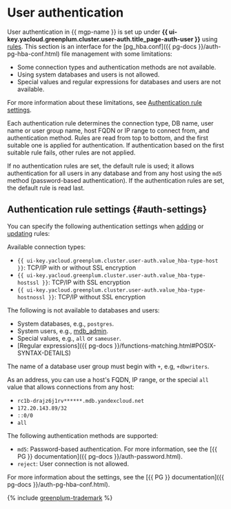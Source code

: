 # User authentication

User authentication in {{ mgp-name }} is set up under **{{ ui-key.yacloud.greenplum.cluster.user-auth.title_page-auth-user }}** using [rules](../operations/user-auth-rules.md). This section is an interface for the [pg_hba.conf]({{ pg-docs }}/auth-pg-hba-conf.html) file management with some limitations:

* Some connection types and authentication methods are not available.
* Using system databases and users is not allowed.
* Special values and regular expressions for databases and users are not available.

For more information about these limitations, see [Authentication rule settings](#auth-settings).

Each authentication rule determines the connection type, DB name, user name or user group name, host FQDN or IP range to connect from, and authentication method. Rules are read from top to bottom, and the first suitable one is applied for authentication. If authentication based on the first suitable rule fails, other rules are not applied.

If no authentication rules are set, the default rule is used; it allows authentication for all users in any database and from any host using the `md5` method (password-based authentication). If the authentication rules are set, the default rule is read last.

## Authentication rule settings {#auth-settings}

You can specify the following authentication settings when [adding](../operations/user-auth-rules.md#add-rules) or [updating](../operations/user-auth-rules.md#edit-rules) rules:

Available connection types:

* `{{ ui-key.yacloud.greenplum.cluster.user-auth.value_hba-type-host }}`: TCP/IP with or without SSL encryption
* `{{ ui-key.yacloud.greenplum.cluster.user-auth.value_hba-type-hostssl }}`: TCP/IP with SSL encryption
* `{{ ui-key.yacloud.greenplum.cluster.user-auth.value_hba-type-hostnossl }}`: TCP/IP without SSL encryption

The following is not available to databases and users:

* System databases, e.g., `postgres`.
* System users, e.g., [mdb_admin](cluster-users.md#mdb_admin).
* Special values, e.g., `all` or `sameuser`.
* [Regular expressions]({{ pg-docs }}/functions-matching.html#POSIX-SYNTAX-DETAILS)

The name of a database user group must begin with `+`, e.g, `+dbwriters`.

As an address, you can use a host's FQDN, IP range, or the special `all` value that allows connections from any host:

* `rc1b-drajz6j1rv******.mdb.yandexcloud.net`
* `172.20.143.89/32`
* `::0/0`
* `all`

The following authentication methods are supported:

* `md5`: Password-based authentication. For more information, see the [{{ PG }} documentation]({{ pg-docs }}/auth-password.html).
* `reject`: User connection is not allowed.

For more information about the settings, see the [{{ PG }} documentation]({{ pg-docs }}/auth-pg-hba-conf.html).

{% include [greenplum-trademark](../../_includes/mdb/mgp/trademark.md) %}
